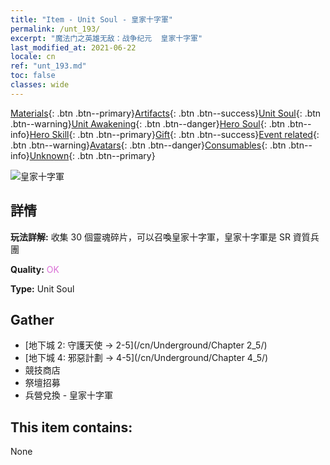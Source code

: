 ```yaml
---
title: "Item - Unit Soul - 皇家十字軍"
permalink: /unt_193/
excerpt: "魔法门之英雄无敌：战争纪元  皇家十字軍"
last_modified_at: 2021-06-22
locale: cn
ref: "unt_193.md"
toc: false
classes: wide
---
```

 [Materials](/ItemsCN/){: .btn .btn--primary}[Artifacts](/ItemsCN/Artifacts/){: .btn .btn--success}[Unit Soul](/ItemsCN/UnitSoul/){: .btn .btn--warning}[Unit Awakening](/ItemsCN/UnitAwakening/){: .btn .btn--danger}[Hero Soul](/ItemsCN/HeroSoul/){: .btn .btn--info}[Hero Skill](/ItemsCN/HeroSkill/){: .btn .btn--primary}[Gift](/ItemsCN/Gift/){: .btn .btn--success}[Event related](/ItemsCN/Events/){: .btn .btn--warning}[Avatars](/ItemsCN/Avatars/){: .btn .btn--danger}[Consumables](/ItemsCN/Consumables/){: .btn .btn--info}[Unknown](/ItemsCN/Unknown/){: .btn .btn--primary}

 ![皇家十字軍](/images/u/ti_shizijun.jpg)

## 詳情
 **玩法詳解:** 收集 30 個靈魂碎片，可以召喚皇家十字軍，皇家十字軍是 SR 資質兵團

 **Quality:** <span style="color: #DA70D6">OK</span>

 **Type:** Unit Soul

## Gather

*    [地下城 2: 守護天使 -> 2-5](/cn/Underground/Chapter 2_5/) 
*    [地下城 4: 邪惡計劃 -> 4-5](/cn/Underground/Chapter 4_5/) 
*    競技商店 
*    祭壇招募 
*    兵營兌換 - 皇家十字軍 

## This item contains:

  None

